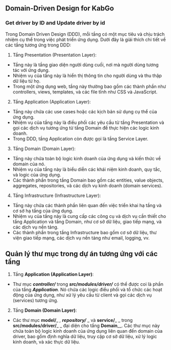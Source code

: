 ## Domain-Driven Design for KabGo
### Get driver by ID and Update driver by id
Trong Domain Driven Design (DDD), mỗi tầng có một mục tiêu và chịu trách nhiệm cụ thể trong việc phát triển ứng dụng. Dưới đây là giải thích chi tiết về các tầng tương ứng trong DDD:
1. Tầng Presentation (Presentation Layer):
  - Tầng này là tầng giao diện người dùng cuối, nơi mà người dùng tương tác với ứng dụng.
  - Nhiệm vụ của tầng này là hiển thị thông tin cho người dùng và thu thập dữ liệu từ họ.
  - Trong một ứng dụng web, tầng này thường bao gồm các thành phần như controllers, views, templates, và các file tĩnh như CSS và JavaScript.
2. Tầng Application (Application Layer):
  - Tầng này chứa các use cases hoặc các kịch bản sử dụng cụ thể của ứng dụng.
  - Nhiệm vụ của tầng này là điều phối các yêu cầu từ tầng Presentation và gọi các dịch vụ tương ứng từ tầng Domain để thực hiện các logic kinh doanh.
  - Trong DDD, tầng Application còn được gọi là tầng Service Layer.
3. Tầng Domain (Domain Layer):
  - Tầng này chứa toàn bộ logic kinh doanh của ứng dụng và kiến thức về domain của nó.
  - Nhiệm vụ của tầng này là biểu diễn các khái niệm kinh doanh, quy tắc, và logic của ứng dụng.
  - Các thành phần trong tầng Domain bao gồm các entities, value objects, aggregates, repositories, và các dịch vụ kinh doanh (domain services).
4. Tầng Infrastructure (Infrastructure Layer):
  - Tầng này chứa các thành phần liên quan đến việc triển khai hạ tầng và cơ sở hạ tầng của ứng dụng.
  - Nhiệm vụ của tầng này là cung cấp các công cụ và dịch vụ cần thiết cho tầng Application và tầng Domain, như cơ sở dữ liệu, giao tiếp mạng, và các dịch vụ nền tảng.
  - Các thành phần trong tầng Infrastructure bao gồm cơ sở dữ liệu, thư viện giao tiếp mạng, các dịch vụ nền tảng như email, logging, vv.

## Quản lý thư mục trong dự án tương ứng với các tầng

1. Tầng **Application (Application Layer)**:
  - Thư mục _**controller/**_ trong _**src/modules/driver/**_ có thể được coi là phần của tầng _**Application**_. Nó chứa các logic điều phối và tổ chức các hoạt động của ứng dụng, như xử lý yêu cầu từ client và gọi các dịch vụ (services) tương ứng.
2. Tầng **Domain (Domain Layer)**:
  - Các thư mục **model/**_ _, **repository/**_ _ và **service/**_ _ trong **src/modules/driver/**_ _ đại diện cho tầng **Domain**__. Các thư mục này chứa toàn bộ logic kinh doanh của ứng dụng liên quan đến domain của driver, bao gồm định nghĩa dữ liệu, truy cập cơ sở dữ liệu, xử lý logic kinh doanh, và xác thực dữ liệu.
